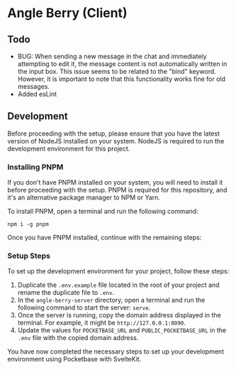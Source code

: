 # Angle Berry (Client)

## Todo

-   BUG: When sending a new message in the chat and immediately attempting to edit it, the message content is not automatically written in the input box. This issue seems to be related to the "bind" keyword. However, it is important to note that this functionality works fine for old messages.
-   Added esLint

## Development

Before proceeding with the setup, please ensure that you have the latest version of NodeJS installed on your system. NodeJS is required to run the development environment for this project.

### Installing PNPM

If you don't have PNPM installed on your system, you will need to install it before proceeding with the setup. PNPM is required for this repository, and it's an alternative package manager to NPM or Yarn.

To install PNPM, open a terminal and run the following command:

```
npm i -g pnpm
```

Once you have PNPM installed, continue with the remaining steps:

### Setup Steps

To set up the development environment for your project, follow these steps:

1. Duplicate the `.env.example` file located in the root of your project and rename the duplicate file to `.env`.
2. In the `angle-berry-server` directory, open a terminal and run the following command to start the server: `serve`.
3. Once the server is running, copy the domain address displayed in the terminal. For example, it might be `http://127.0.0.1:8090`.
4. Update the values for `POCKETBASE_URL` and `PUBLIC_POCKETBASE_URL` in the `.env` file with the copied domain address.

You have now completed the necessary steps to set up your development environment using Pocketbase with SvelteKit.
